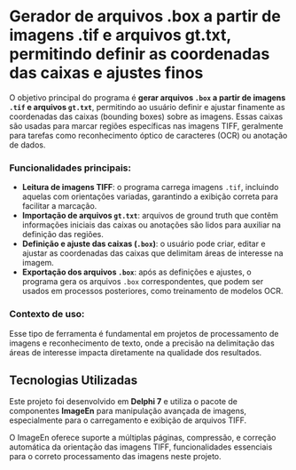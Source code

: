 # Gerador de arquivos .box a partir de imagens .tif e arquivos gt.txt, permitindo definir as coordenadas das caixas e ajustes finos

O objetivo principal do programa é **gerar arquivos `.box` a partir de imagens `.tif` e arquivos `gt.txt`**, permitindo ao usuário definir e ajustar finamente as coordenadas das caixas (bounding boxes) sobre as imagens. Essas caixas são usadas para marcar regiões específicas nas imagens TIFF, geralmente para tarefas como reconhecimento óptico de caracteres (OCR) ou anotação de dados.

### Funcionalidades principais:

- **Leitura de imagens TIFF**: o programa carrega imagens `.tif`, incluindo aquelas com orientações variadas, garantindo a exibição correta para facilitar a marcação.
- **Importação de arquivos `gt.txt`**: arquivos de ground truth que contêm informações iniciais das caixas ou anotações são lidos para auxiliar na definição das regiões.
- **Definição e ajuste das caixas (`.box`)**: o usuário pode criar, editar e ajustar as coordenadas das caixas que delimitam áreas de interesse na imagem.
- **Exportação dos arquivos `.box`**: após as definições e ajustes, o programa gera os arquivos `.box` correspondentes, que podem ser usados em processos posteriores, como treinamento de modelos OCR.


### Contexto de uso:

Esse tipo de ferramenta é fundamental em projetos de processamento de imagens e reconhecimento de texto, onde a precisão na delimitação das áreas de interesse impacta diretamente na qualidade dos resultados.


## Tecnologias Utilizadas

Este projeto foi desenvolvido em **Delphi 7** e utiliza o pacote de componentes **ImageEn** para manipulação avançada de imagens, especialmente para o carregamento e exibição de arquivos TIFF.  

O ImageEn oferece suporte a múltiplas páginas, compressão, e correção automática da orientação das imagens TIFF, funcionalidades essenciais para o correto processamento das imagens neste projeto.
